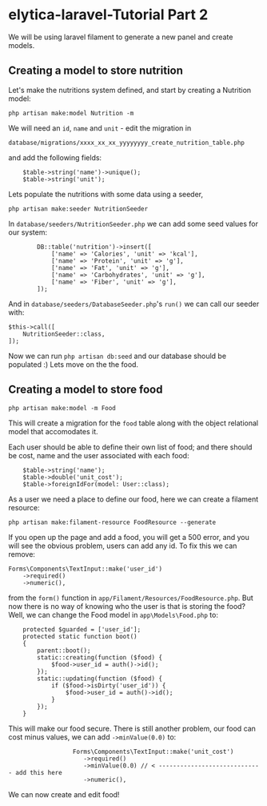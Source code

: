 # elytica-laravel-Tutorial Part 2

We will be using laravel filament to generate a new panel and create models.

## Creating a model to store nutrition
Let's make the nutritions system defined, and start by creating a Nutrition model:
```
php artisan make:model Nutrition -m
```
We will need an `id`, `name` and `unit` - edit the migration in 
```
database/migrations/xxxx_xx_xx_yyyyyyyy_create_nutrition_table.php
```
and add the following fields:
```
    $table->string('name')->unique();
    $table->string('unit');  
```

Lets populate the nutritions with some data using a seeder,
```
php artisan make:seeder NutritionSeeder
```
In `database/seeders/NutritionSeeder.php` we can add some seed values for our system:
```
        DB::table('nutrition')->insert([
            ['name' => 'Calories', 'unit' => 'kcal'],
            ['name' => 'Protein', 'unit' => 'g'],
            ['name' => 'Fat', 'unit' => 'g'],
            ['name' => 'Carbohydrates', 'unit' => 'g'],
            ['name' => 'Fiber', 'unit' => 'g'],
        ]);
```
And in `database/seeders/DatabaseSeeder.php`'s `run()` we can call our seeder with:
```
$this->call([
    NutritionSeeder::class,                                                                       
]); 
```
Now we can run `php artisan db:seed` and our database should be populated :)
Lets move on the the food.

## Creating a model to store food
```
php artisan make:model -m Food
```
This will create a migration for the `food` table along with the object relational model that accomodates it.

Each user should be able to define their own list of food; and there should be cost, name and the user associated with each food:
```
    $table->string('name');
    $table->double('unit_cost');
    $table->foreignIdFor(model: User::class);
```
As a user we need a place to define our food, here we can create a filament resource:

```
php artisan make:filament-resource FoodResource --generate
```

If you open up the page and add a food, you will get a 500 error, and you will see the obvious problem, users can add any id. To fix this we can remove:
```
Forms\Components\TextInput::make('user_id')
    ->required()                                                                      
    ->numeric(),
```
from the `form()` function in `app/Filament/Resources/FoodResource.php`. But now there is no way of knowing who the user is that is storing the food? Well, we can change the Food model in `app\Models\Food.php` to:
```
    protected $guarded = ['user_id'];
    protected static function boot()
    {
        parent::boot();
        static::creating(function ($food) {
            $food->user_id = auth()->id();
        });
        static::updating(function ($food) {
            if ($food->isDirty('user_id')) {
                $food->user_id = auth()->id();
            }
        });
    }
```
This will make our food secure. There is still another problem, our food can cost minus values, we can add `->minValue(0.0)` to:
```
                  Forms\Components\TextInput::make('unit_cost')                                             
                     ->required()
                     ->minValue(0.0) // < ----------------------------- add this here
                     ->numeric(),

```
We can now create and edit food!
